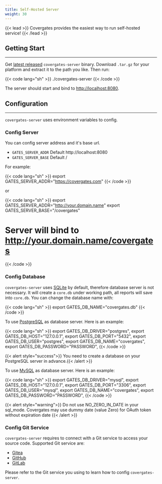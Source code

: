 ```yaml
---
title: Self-Hosted Server
weight: 30
---
```


{{< lead >}}
Covergates provides the easiest way to run self-hosted service!
{{< /lead >}}

## Getting Start

---

Get [latest released](https://github.com/covergates/covergates/releases) `covergates-server` binary.
Download `.tar.gz` for your platform and extract it to the path you like. Then run:

{{< code lang="sh" >}}
./covergates-server
{{< /code >}}

The server should start and bind to [http://localhost:8080](http://localhost:8080).

## Configuration

---

`covergates-server` uses environment variables to config.

### Config Server

You can config server address and it's base url.

- `GATES_SERVER_ADDR` Default http://localhost:8080
- `GATES_SERVER_BASE` Default /

For example:

{{< code lang="sh" >}}
export GATES_SERVER_ADDR="https://covergates.com"
{{< /code >}}

or

{{< code lang="sh" >}}
export GATES_SERVER_ADDR="http://your.domain.name"
export GATES_SERVER_BASE="/covergates"

# Server will bind to http://your.domain.name/covergates

{{< /code >}}

### Config Database

`covergates-server` uses [SQLite](https://www.sqlite.org/) by default, therefore database server is not necessary.
It will create a `core.db` under working path, all reports will save into `core.db`. You can change the database name with:

{{< code lang="sh" >}}
export GATES_DB_NAME="covergates.db"
{{< /code >}}

To use [PostgreSQL](https://www.postgresql.org/) as database server. Here is an example:

{{< code lang="sh" >}}
export GATES_DB_DRIVER="postgres",
export GATES_DB_HOST="127.0.0.1",
export GATES_DB_PORT="5432",
export GATES_DB_USER="postgres",
export GATES_DB_NAME="covergates",
export GATES_DB_PASSWORD="PASSWORD",
{{< /code >}}

{{< alert  style="success">}} You need to create a database on your PostgreSQL server in advance.{{< /alert >}}

To use [MySQL](https://www.mysql.com/) as database server. Here is an example:

{{< code lang="sh" >}}
export GATES_DB_DRIVER="mysql",
export GATES_DB_HOST="127.0.0.1",
export GATES_DB_PORT="3306",
export GATES_DB_USER="mysql",
export GATES_DB_NAME="covergates",
export GATES_DB_PASSWORD="PASSWORD",
{{< /code >}}

{{< alert  style="warning">}} Do not use NO_ZERO_IN_DATE in your sql_mode. Covergates may use dummy date (value Zero) for OAuth token without expiration date {{< /alert >}}

### Config Git Service

`covergates-server` requires to connect with a Git service to access your source code. Supported Git service are:

- [Gitea](/server/gitea)
- [GitHub](/server/github)
- [GitLab](/server/gitlab)

Please refer to the Git service you using to learn how to config `covergates-server`.
